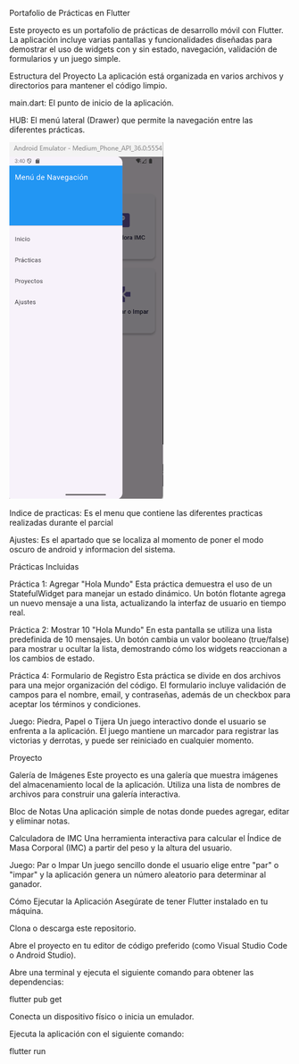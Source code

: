 Portafolio de Prácticas en Flutter

Este proyecto es un portafolio de prácticas de desarrollo móvil con Flutter. La aplicación incluye varias pantallas y funcionalidades diseñadas para demostrar el uso de widgets con y sin estado, navegación, validación de formularios y un juego simple.

Estructura del Proyecto
La aplicación está organizada en varios archivos y directorios para mantener el código limpio.

main.dart: El punto de inicio de la aplicación.


HUB: El menú lateral (Drawer) que permite la navegación entre las diferentes prácticas.

![HUB](assets/images/HUB.jpg)

Indice de practicas: Es el menu que contiene las diferentes practicas realizadas durante el parcial

Ajustes: Es el apartado que se localiza al momento de poner el modo oscuro de android y informacion del sistema.

Prácticas Incluidas

Práctica 1: Agregar "Hola Mundo"
Esta práctica demuestra el uso de un StatefulWidget para manejar un estado dinámico. Un botón flotante agrega un nuevo mensaje a una lista, actualizando la interfaz de usuario en tiempo real.


Práctica 2: Mostrar 10 "Hola Mundo"
En esta pantalla se utiliza una lista predefinida de 10 mensajes. Un botón cambia un valor booleano (true/false) para mostrar u ocultar la lista, demostrando cómo los widgets reaccionan a los cambios de estado.

Práctica 4: Formulario de Registro
Esta práctica se divide en dos archivos para una mejor organización del código. El formulario incluye validación de campos para el nombre, email, y contraseñas, además de un checkbox para aceptar los términos y condiciones.

Juego: Piedra, Papel o Tijera
Un juego interactivo donde el usuario se enfrenta a la aplicación. El juego mantiene un marcador para registrar las victorias y derrotas, y puede ser reiniciado en cualquier momento.


Proyecto

Galería de Imágenes
Este proyecto es una galería que muestra imágenes del almacenamiento local de la aplicación. Utiliza una lista de nombres de archivos para construir una galería interactiva.


Bloc de Notas
Una aplicación simple de notas donde puedes agregar, editar y eliminar notas.


Calculadora de IMC
Una herramienta interactiva para calcular el Índice de Masa Corporal (IMC) a partir del peso y la altura del usuario.

Juego: Par o Impar
Un juego sencillo donde el usuario elige entre "par" o "impar" y la aplicación genera un número aleatorio para determinar al ganador.


Cómo Ejecutar la Aplicación
Asegúrate de tener Flutter instalado en tu máquina.

Clona o descarga este repositorio.

Abre el proyecto en tu editor de código preferido (como Visual Studio Code o Android Studio).

Abre una terminal y ejecuta el siguiente comando para obtener las dependencias:

flutter pub get

Conecta un dispositivo físico o inicia un emulador.

Ejecuta la aplicación con el siguiente comando:

flutter run